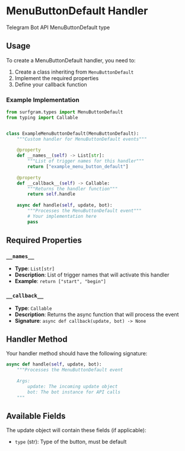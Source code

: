 # MenuButtonDefault Handler

Telegram Bot API MenuButtonDefault type

## Usage

To create a MenuButtonDefault handler, you need to:

1. Create a class inheriting from `MenuButtonDefault`
2. Implement the required properties
3. Define your callback function

### Example Implementation

```python
from surfgram.types import MenuButtonDefault
from typing import Callable


class ExampleMenuButtonDefault(MenuButtonDefault):
    """Custom handler for MenuButtonDefault events"""
    
    @property
    def __names__(self) -> List[str]:
        """List of trigger names for this handler"""
        return ["example_menu_button_default"]
    
    @property
    def __callback__(self) -> Callable:
        """Returns the handler function"""
        return self.handle
    
    async def handle(self, update, bot):
        """Processes the MenuButtonDefault event"""
        # Your implementation here
        pass
```

## Required Properties

### `__names__`
- **Type**: `List[str]`
- **Description**: List of trigger names that will activate this handler
- **Example**: `return ["start", "begin"]`

### `__callback__`
- **Type**: `Callable`
- **Description**: Returns the async function that will process the event
- **Signature**: `async def callback(update, bot) -> None`

## Handler Method

Your handler method should have the following signature:

```python
async def handle(self, update, bot):
    """Processes the MenuButtonDefault event
    
    Args:
        update: The incoming update object
        bot: The bot instance for API calls
    """
```

## Available Fields

The update object will contain these fields (if applicable):

- `type` (str): Type of the button, must be default
